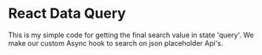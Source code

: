 # React Data Query

This is my simple code for getting the final search value in state 'query'. We make our custom Async hook to search on json placeholder Api's.
